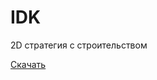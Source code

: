 # IDK
2D стратегия с строительством

[Скачать](https://drive.google.com/drive/folders/1Y36qjYVseReND-NGBLTNMoMqBPcQUDLp?usp=sharing)
